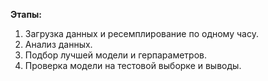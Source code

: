 **Этапы:**

1. Загрузка данных и ресемплирование по одному часу.
2. Анализ данных.
3. Подбор лучшей модели и герпараметров.
4. Проверка модели на тестовой выборке и выводы.
